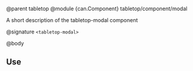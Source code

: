 @parent tabletop
@module {can.Component} tabletop/component/modal <tabletop-modal>

A short description of the tabletop-modal component

@signature `<tabletop-modal>`

@body

## Use

